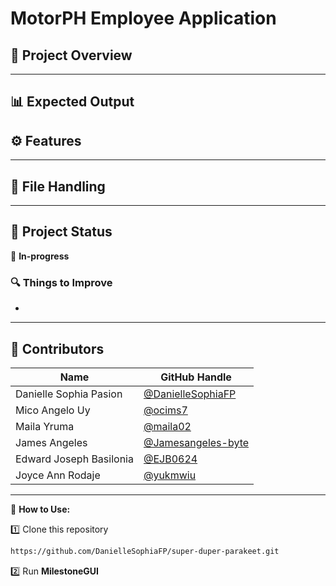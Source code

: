 # **MotorPH Employee Application**

## 📌 **Project Overview**


---

## 📊 **Expected Output**  

## ⚙️ **Features**  


---

## 📂 **File Handling**  


---

## 🚧 **Project Status**  
🔧 **In-progress**  

### 🔍 **Things to Improve**  
-

---

## 👥 **Contributors**  
| Name | GitHub Handle |
|------|--------------|
| Danielle Sophia Pasion | [@DanielleSophiaFP](https://github.com/DanielleSophiaFP) |
| Mico Angelo Uy | [@ocims7](https://github.com/ocims7) |
| Maila Yruma | [@maila02](https://github.com/maila02) |
| James Angeles | [@Jamesangeles-byte](https://github.com/Jamesangeles-byte) |
| Edward Joseph Basilonia | [@EJB0624](https://github.com/EJB0624) |
| Joyce Ann Rodaje | [@yukmwiu](https://github.com/yukmwiu)|

---

🎯 **How to Use:**  

1️⃣ Clone this repository  
```sh
https://github.com/DanielleSophiaFP/super-duper-parakeet.git
```
2️⃣ Run **MilestoneGUI**










